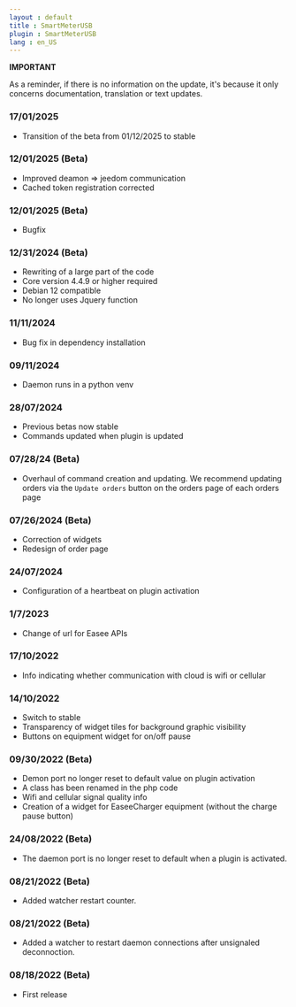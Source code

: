 ```yaml
---
layout : default
title : SmartMeterUSB
plugin : SmartMeterUSB
lang : en_US
---
```


**IMPORTANT**

As a reminder, if there is no information on the update, it's because it only concerns documentation, translation or text updates.

### 17/01/2025
+ Transition of the beta from 01/12/2025 to stable

### 12/01/2025 (Beta)
+ Improved deamon => jeedom communication
+ Cached token registration corrected

### 12/01/2025 (Beta)
+ Bugfix

### 12/31/2024 (Beta)
+ Rewriting of a large part of the code
+ Core version 4.4.9 or higher required
+ Debian 12 compatible
+ No longer uses Jquery function

### 11/11/2024
+ Bug fix in dependency installation

### 09/11/2024
+ Daemon runs in a python venv

### 28/07/2024
+ Previous betas now stable
+ Commands updated when plugin is updated

### 07/28/24 (Beta)
+ Overhaul of command creation and updating.
  We recommend updating orders via the `Update orders` button on the orders page of each
  orders page

### 07/26/2024 (Beta)
+ Correction of widgets
+ Redesign of order page

### 24/07/2024
+ Configuration of a heartbeat on plugin activation

### 1/7/2023
+ Change of url for Easee APIs

### 17/10/2022
+ Info indicating whether communication with cloud is wifi or cellular

### 14/10/2022
* Switch to stable
* Transparency of widget tiles for background graphic visibility
* Buttons on equipment widget for on/off pause

### 09/30/2022 (Beta)
* Demon port no longer reset to default value on plugin activation
* A class has been renamed in the php code
* Wifi and cellular signal quality info
* Creation of a widget for EaseeCharger equipment (without the charge pause button)

### 24/08/2022 (Beta)
* The daemon port is no longer reset to default when a plugin is activated.

### 08/21/2022 (Beta)
* Added watcher restart counter.

### 08/21/2022 (Beta)
* Added a watcher to restart daemon connections after unsignaled deconnoction.

### 08/18/2022 (Beta)
* First release

